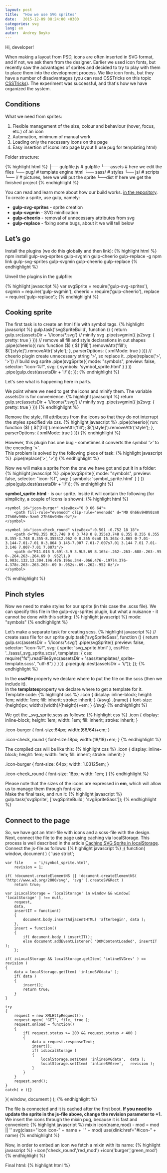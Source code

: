 ```yaml
---
layout: post
title:  "How we use SVG sprites"
date:   2015-12-09 08:24:00 +0300
categories: svg
lang: en
autor:  Andrey Boyko
---
```

Hi, developer!

When making a layout from PSD, icons are often inserted in SVG format, and if not, we ask them from  the designer. Earlier we used icon fonts, but recently saw the advantages of sprites and decided to try to play with them to place them into the development process. We like icon fonts, but they have a number of disadvantages (you can read CSSTricks on this topic [CSSTricks](https://css-tricks.com/icon-fonts-vs-svg/)). The experiment was successful, and that's how we have organized the system.

## Conditions

What we need from sprites:

1. Flexible management of the size, colour and behaviour (hover, focus, etc.) of  an icon
2. Automation, minimum of manual work
3. Loading only the necessary icons on the page 
4. Easy insertion of icons into page layout (I use pug for templating html)

Folder structure:

{% highlight html %}
├── gulpfile.js                # gulpfile
└──assets                      # here we edit the files
    └── pug/                   # template engine html
    └── sass/                  # styles
    └── js/                    # scripts
    └── i/                     # pictures, here we will put the sprite
└──dist                        # here we get the finished project
{% endhighlight %}

You can read and learn more about how our build works.  [in the repository](https://github.com/glivera-team/glivera-team-template).
To create a sprite, use gulp, namely:

* <b>gulp-svg-sprites</b>  - sprite creation
* <b>gulp-svgmin</b> - SVG minification
* <b>gulp-cheerio</b> - removal of unnecessary attributes from svg
* <b>gulp-replace</b> - fixing some bugs, about it we will tell below

## Let’s go

Install the plugins (we do this globally and then link):
{% highlight html %}
npm install gulp-svg-sprites gulp-svgmin gulp-cheerio gulp-replace -g
npm link gulp-svg-sprites gulp-svgmin gulp-cheerio gulp-replace
{% endhighlight %}

Unveil the plugins in the gulpfile:

{% highlight javascript %}
var svgSprite = require('gulp-svg-sprites'),
	svgmin = require('gulp-svgmin'),
	cheerio = require('gulp-cheerio'),
	replace = require('gulp-replace');
{% endhighlight %}

## Cooking sprite
The first task is to create an html file with symbol tags.
{% highlight javascript %}
gulp.task('svgSpriteBuild', function () {
	return gulp.src(assetsDir + 'i/icons/*.svg')
		// minify svg
		.pipe(svgmin({
			js2svg: {
				pretty: true
			}
		}))
		// remove all fill and style declarations in out shapes
		.pipe(cheerio({
			run: function ($) {
				$('[fill]').removeAttr('fill');
				$('[style]').removeAttr('style');
			},
			parserOptions: { xmlMode: true }
		}))
		// cheerio plugin create unnecessary string '&gt;', so replace it.
		.pipe(replace('&gt;', '>'))
		// build svg sprite
		.pipe(svgSprite({
				mode: "symbols",
				preview: false,
				selector: "icon-%f",
				svg: {
					symbols: 'symbol_sprite.html'
				}
			}
		))
		.pipe(gulp.dest(assetsDir + 'i/'));
});
{% endhighlight %}

Let's see what is happening here in parts.

We point where we need to get the icons and minify them. The variable assetsDir is for convenience.
{% highlight javascript %}
return gulp.src(assetsDir + 'i/icons/*.svg')
	// minify svg
	.pipe(svgmin({
		js2svg: {
			pretty: true
		}
	}))
{% endhighlight %}

Remove the style, fill attributes from the icons so that they do not interrupt the styles specified via css.
{% highlight javascript %}
.pipe(cheerio({
	run: function ($) {
		$('[fill]').removeAttr('fill');
		$('[style]').removeAttr('style');
	},
	parserOptions: { xmlMode: true }
}))
{% endhighlight %}

However, this plugin has one bug - sometimes it converts the symbol ‘>’ to the encoding '&gt;'.
<br/>This problem is solved by the following piece of task:
{% highlight javascript %}
.pipe(replace('&gt;', '>'))
{% endhighlight %}

Now we will make a sprite from the one we have got and put it in a folder:
{% highlight javascript %}
.pipe(svgSprite({
		mode: "symbols",
		preview: false,
		selector: "icon-%f",
		svg: {
			symbols: 'symbol_sprite.html'
		}
	}
))
.pipe(gulp.dest(assetsDir + 'i/'));
{% endhighlight %}

<b>symbol_sprite.html</b> - is our sprite. Inside it will contain the following (for simplicity, a couple of icons is shown):
{% highlight html %}
<svg xmlns="http://www.w3.org/2000/svg" xmlns:xlink="http://www.w3.org/1999/xlink" width="0" height="0"
     style="position:absolute">

    <symbol id="icon-burger" viewBox="0 0 66 64">
        <path fill-rule="evenodd" clip-rule="evenodd" d="M0 0h66v9H0V0zm0 27h66v9H0v-9zm0 27h66v9H0v-9z"/>
    </symbol>

    <symbol id="icon-check_round" viewBox="-0.501 -0.752 18 18">
        <path d="M8.355 0C3.748 0 0 3.748 0 8.355s3.748 8.355 8.355 8.355 8.355-3.748 8.355-8.355S12.962 0 8.355 0zm0 15.363c-3.865 0-7.01-3.144-7.01-7.01 0-3.864 3.145-7.007 7.01-7.007s7.01 3.144 7.01 7.01-3.146 7.007-7.01 7.007z"/>
        <path d="M11.018 5.69l-3.9 3.9L5.69 8.165c-.262-.263-.688-.263-.95 0-.264.263-.264.69 0 .952l1.9 1.903c.132.13.304.196.476.196s.344-.066.476-.197l4.376-4.378c.263-.263.263-.69 0-.952s-.69-.262-.952 0z"/>
    </symbol>

</svg>
{% endhighlight %}

## Pinch styles
Now we need to make styles for our sprite (in this case the .scss file). We can specify this file in the gulp-svg-sprites plugin, but what a nuisance - it cannot be done with this setting:
{% highlight javascript %}
mode: "symbols"
{% endhighlight %}

Let’s make a separate task for creating scss.
{% highlight javascript %}
// create sass file for our sprite
gulp.task('svgSpriteSass', function () {
	return gulp.src(assetsDir + 'i/icons/*.svg')
		.pipe(svgSprite({
				preview: false,
				selector: "icon-%f",
				svg: {
					sprite: 'svg_sprite.html'
				},
				cssFile: '../sass/_svg_sprite.scss',
				templates: {
					css: require("fs").readFileSync(assetsDir + 'sass/templates/_sprite-template.scss', "utf-8")
				}
			}
		))
		.pipe(gulp.dest(assetsDir + 'i/'));
});
{% endhighlight %}

In the <b>cssFile </b>property we declare where to put the file on the scss (then we include it).<br/>
In the <b>templates</b>property we declare where to get a template for it. Template code:
{% highlight css %}
.icon {
	display: inline-block;
	height: 1em;
	width: 1em;
	fill: inherit;
	stroke: inherit;
}
{#svg}
.{name} {
	font-size:{height}px;
	width:({width}/{height})+em;
}
{/svg}
{% endhighlight %}

We get the _svg_sprite.scss as follows:
{% highlight css %}
.icon {
	display: inline-block;
	height: 1em;
	width: 1em;
	fill: inherit;
	stroke: inherit;
}

.icon-burger {
	font-size:64px;
	width:(66/64)+em;
}

.icon-check_round {
	font-size:18px;
	width:(18/18)+em;
}
{% endhighlight %}

The compiled css will be like this:
{% highlight css %}
.icon {
	display: inline-block;
	height: 1em;
	width: 1em;
	fill: inherit;
	stroke: inherit;
}

.icon-burger {
	font-size: 64px;
	width: 1.03125em;
}

.icon-check_round {
	font-size: 18px;
	width: 1em;
}
{% endhighlight %}

Please note that the sizes of the icons are expressed in <b>em</b>, which will allow us to manage them through font-size.<br/>
Make the final task, and run it:
{% highlight javascript %}
gulp.task('svgSprite', ['svgSpriteBuild', 'svgSpriteSass']);
{% endhighlight %}

## Connect to the page
So, we have got an html-file with icons and a scss-file with the design. Next, connect the file to the page using caching via localStorage. This process is well described in the article [Caching SVG Sprite in localStorage](http://osvaldas.info/caching-svg-sprite-in-localstorage).<br/>
Connect the js-file as follows:
{% highlight javascript %}
;( function( window, document )
{
	'use strict';

	var file     = 'i/symbol_sprite.html',
		revision = 1;

	if( !document.createElementNS || !document.createElementNS( 'http://www.w3.org/2000/svg', 'svg' ).createSVGRect )
		return true;

	var isLocalStorage = 'localStorage' in window && window[ 'localStorage' ] !== null,
		request,
		data,
		insertIT = function()
		{
			document.body.insertAdjacentHTML( 'afterbegin', data );
		},
		insert = function()
		{
			if( document.body ) insertIT();
			else document.addEventListener( 'DOMContentLoaded', insertIT );
		};

	if( isLocalStorage && localStorage.getItem( 'inlineSVGrev' ) == revision )
	{
		data = localStorage.getItem( 'inlineSVGdata' );
		if( data )
		{
			insert();
			return true;
		}
	}

	try
	{
		request = new XMLHttpRequest();
		request.open( 'GET', file, true );
		request.onload = function()
		{
			if( request.status >= 200 && request.status < 400 )
			{
				data = request.responseText;
				insert();
				if( isLocalStorage )
				{
					localStorage.setItem( 'inlineSVGdata',  data );
					localStorage.setItem( 'inlineSVGrev',   revision );
				}
			}
		}
		request.send();
	}
	catch( e ){}

}( window, document ) );
{% endhighlight %}

The file is connected and it is cached after the first boot. <b>If you need to update the sprite in the js-file above, change the revision parameter to +1.</b>
We insert the icons through the mixin pug, because it is fast and convenient:
{% highlight javascript %}
mixin icon(name,mod)
	- mod = mod || ''
	svg(class="icon icon-" + name + ' ' + mod)
		use(xlink:href="#icon-" + name)
{% endhighlight %}

Now, in order to embed an icon we fetch a mixin with its name:
{% highlight javascript %}
+icon('check_round','red_mod')
+icon('burger','green_mod')
{% endhighlight %}

Final html:
{% highlight html %}
<svg class="icon icon-check_round red_mod">
    <use xlink:href="#icon-check_round"></use>
</svg>
<svg class="icon icon-burger green_mod">
    <use xlink:href="#icon-burger"></use>
</svg>
{% endhighlight %}

Open the page in the browser:<br/>

![](https://habrastorage.org/files/86f/e46/37d/86fe4637d9814b3d8199b0007bfede61.png)

For now, the sizes of the icons are in full size and have a standard colour. Let's change this (not in the generated file, but in the main file):
{% highlight css %}
.icon-burger {
	font-size:3rem;
	&.green_mod {
		fill:green;
	}

}
.icon-check_round {
	font-size:3rem;
	&.red_mod {
		fill: red;
	}
}
{% endhighlight %}

Result:<br/>
![](https://habrastorage.org/files/e04/e2b/4a0/e04e2b4a09524a4fac31ce4094629971.png)<br/>


That's it, we’ve got a working system for connecting icons via sprites, but there is one more thing.

## Blurring

Unfortunately, not all designers make icons on a pixel grid. In this case, the icons will be “blurred”. If you export icons from the illustrator, you need to initiate the pixel grid and adjust the size and location of the icon to the pixel grid. If you work in ready-made svg-files, use the iconmoon service [iconmoon](https://icomoon.io/app/) to properly align them.

That's all.
